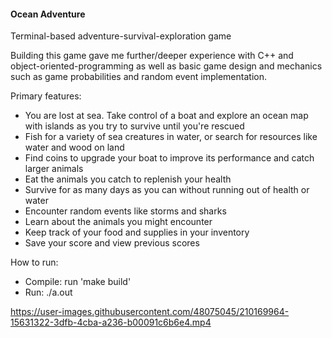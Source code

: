 #### Ocean Adventure 

Terminal-based adventure-survival-exploration game   

Building this game gave me further/deeper experience with C++ and object-oriented-programming as well as basic game design and mechanics such as game probabilities and random event implementation.

Primary features:  
- You are lost at sea. Take control of a boat and explore an ocean map with islands as you try to survive until you're rescued
- Fish for a variety of sea creatures in water, or search for resources like water and wood on land
- Find coins to upgrade your boat to improve its performance and catch larger animals
- Eat the animals you catch to replenish your health
- Survive for as many days as you can without running out of health or water
- Encounter random events like storms and sharks
- Learn about the animals you might encounter
- Keep track of your food and supplies in your inventory
- Save your score and view previous scores

How to run:  
- Compile: run 'make build'  
- Run: ./a.out


https://user-images.githubusercontent.com/48075045/210169964-15631322-3dfb-4cba-a236-b00091c6b6e4.mp4

